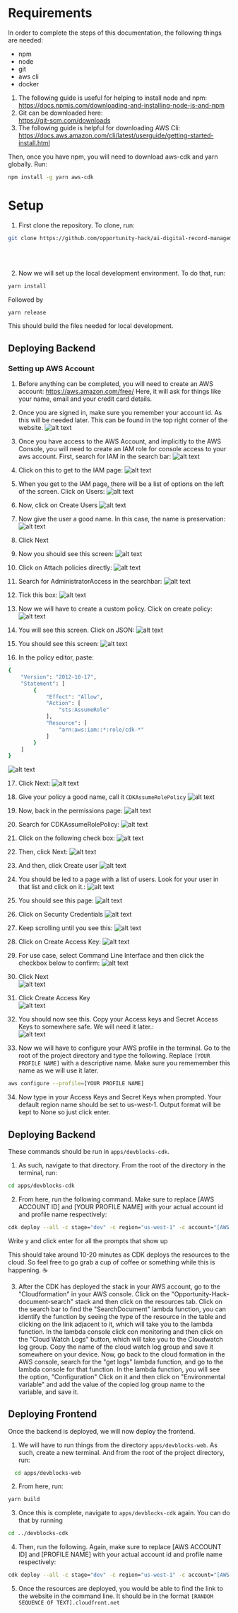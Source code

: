 # **Requirements**
In order to complete the steps of this documentation, the following things are needed:
- npm
- node
- git
- aws cli
- docker

1. The following guide is useful for helping to install node and npm:  
https://docs.npmjs.com/downloading-and-installing-node-js-and-npm  
2. Git can be downloaded here:  
https://git-scm.com/downloads  
3. The following guide is helpful for downloading AWS Cli:
https://docs.aws.amazon.com/cli/latest/userguide/getting-started-install.html


Then, once you have npm, you will need to download aws-cdk and yarn globally. Run:
```bash
npm install -g yarn aws-cdk
```

# **Setup**
1. First clone the repository. To clone, run:
```bash
git clone https://github.com/opportunity-hack/ai-digital-record-management
```
<br/>
<br/>

2. Now we will set up the local development environment. To do that, run:
```bash
yarn install
```
Followed by 
```bash
yarn release
```
This should build the files needed for local development.

## **Deploying Backend**
### Setting up AWS Account
1. Before anything can be completed, you will need to create an AWS account:
https://aws.amazon.com/free/
Here, it will ask for things like your name, email and your credit card details.

2. Once you are signed in, make sure you remember your account id. As this will be needed later. This can be found in the top right corner of the website.
![alt text](image.png)

3. Once you have access to the AWS Account, and implicitly to the AWS Console, you will need to create an IAM role for console access to your aws account. First, search for IAM in the search bar:
![alt text](image-1.png)

4. Click on this to get to the IAM page:
![alt text](image-2.png)

5. When you get to the IAM page, there will be a list of options on the left of the screen. Click on Users:
![alt text](image-3.png)

6. Now, click on Create Users
![alt text](image-4.png)

7. Now give the user a good name. In this case, the name is preservation:
![alt text](image-5.png)

8. Click Next
9. Now you should see this screen: 
![alt text](image-6.png)

10. Click on Attach policies directly:
![alt text](image-7.png)

11. Search for AdministratorAccess in the searchbar:
![alt text](image-8.png)

12. Tick this box:
![alt text](image-10.png)

13. Now we will have to create a custom policy. Click on create policy:
![alt text](image-12.png)

14. You will see this screen. Click on JSON:
![alt text](image-14.png)

15. You should see this screen:
![alt text](image-15.png)

16. In the policy editor, paste: 
```bash
{
    "Version": "2012-10-17",
    "Statement": [
        {
            "Effect": "Allow",
            "Action": [
                "sts:AssumeRole"
            ],
            "Resource": [
                "arn:aws:iam::*:role/cdk-*"
            ]
        }
    ]
}
```
![alt text](image-16.png)

  
17. Click Next:
![alt text](image-17.png)

18. Give your policy a good name, call it `CDKAssumeRolePolicy`
![alt text](image-18.png)

19. Now, back in the permissions page:
![alt text](image-20.png)

20. Search for CDKAssumeRolePolicy:
![alt text](image-21.png)

21. Click on the following check box:
![alt text](image-22.png)

22. Then, click Next:
![alt text](image-23.png)

23. And then, click Create user
![alt text](image-24.png)

24. You should be led to a page with a list of users. Look for your user in that list and click on it.:
![alt text](image-25.png)

25. You should see this page:
![alt text](image-26.png)

26. Click on Security Credentials
![alt text](image-27.png)

27. Keep scrolling until you see this:
![alt text](image-28.png)

28. Click on Create Access Key:
![alt text](image-29.png)

29. For use case, select Command Line Interface and then click the checkbox below to confirm:
![alt text](image-30.png)

30. Click Next  
![alt text](image-31.png)

31. Click Create Access Key  
![alt text](image-32.png)

32. You should now see this. Copy your Access keys and Secret Access Keys to somewhere safe. We will need it later.:  
![alt text](image-33.png)

33. Now we will have to configure your AWS profile in the terminal. Go to the root of the project directory and type the following. Replace `[YOUR PROFILE NAME]` with a descriptive name. Make sure you rememember this name as we will use it later.
```bash
aws configure --profile=[YOUR PROFILE NAME]
```

34. Now type in your Access Keys and Secret Keys when prompted.
Your default region name should be set to us-west-1.
Output format will be kept to None so just click enter.

## Deploying Backend
These commands should be run in `apps/devblocks-cdk`.
1. As such, navigate to that directory. From the root of the directory in the terminal, run:
```bash
cd apps/devblocks-cdk
```

2. From here, run the following command. Make sure to replace [AWS ACCOUNT ID] and [YOUR PROFILE NAME] with your actual account id and profile name respectively:
```bash
cdk deploy --all -c stage="dev" -c region="us-west-1" -c account="[AWS ACCOUNT ID]" --profile=[YOUR PROFILE NAME] -O ../devblocks-web/exports/cdk-exports-dev.json 
```
Write y and click enter for all the prompts that show up

This should take around 10-20 minutes as CDK deploys the resources to the cloud. So feel free to go grab a cup of coffee or something while this is happening. ☕

3. After the CDK has deployed the stack in your AWS account, go to the "Cloudformation" in your AWS console. Click on the "Opportunity-Hack-document-search" stack and then click on the resources tab. Click on the search bar to find the "SearchDocument" lambda function, you can identify the function by seeing the type of the resource in the table and clicking on the link adjacent to it, which will take you to the lambda function. In the lambda console click con monitoring and then click on the "Cloud Watch Logs" button, which will take you to the Cloudwatch log group. Copy the name of the cloud watch log group and save it somewhere on your device. Now, go back to the cloud formation in the AWS console, search for the "get logs" lambda function, and go to the lambda console for that function. In the lambda function, you will see the option, "Configuration" Click on it and then click on "Environmental variable" and add the value of the copied log group name to the variable, and save it.

## Deploying Frontend
Once the backend is deployed, we will now deploy the frontend.
1. We will have to run things from the directory `apps/devblocks-web`. As such, create a new terminal. And from the root of the project directory, run:
```bash
  cd apps/devblocks-web
```

2. From here, run:
```bash
yarn build
```

3. Once this is complete, navigate to `apps/devblocks-cdk` again. You can do that by running 
```bash
cd ../devblocks-cdk
```
4. Then, run the following. Again, make sure to replace  [AWS ACCOUNT ID]  and [PROFILE NAME] with your actual account id and profile name respectively:
```bash
cdk deploy --all -c stage="dev" -c region="us-west-1" -c account="[AWS ACCOUNT ID]" --profile=[PROFILE NAME]
```

5. Once the resources are deployed, you would be able to find the link to the website in the command line.
It should be in the format `[RANDOM SEQUENCE OF TEXT].cloudfront.net`
